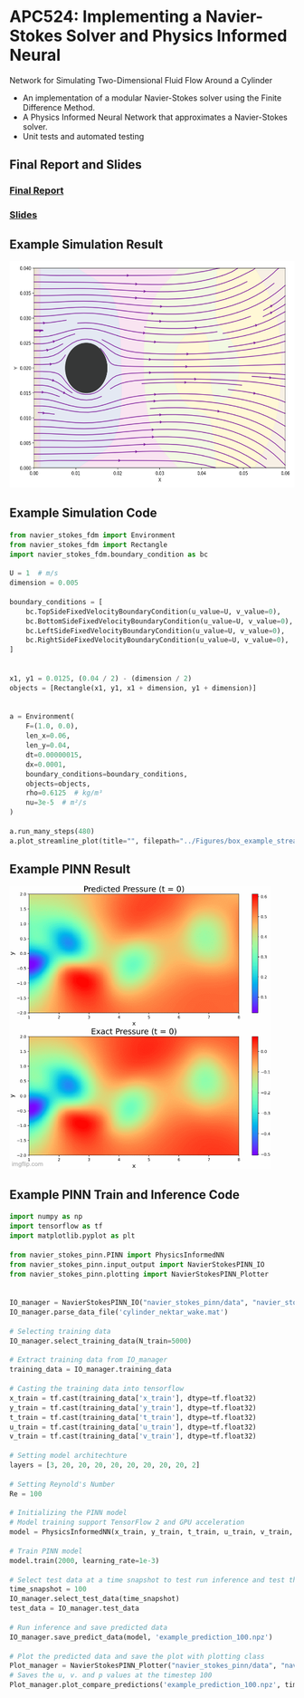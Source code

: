 # APC524: Implementing a Navier-Stokes Solver and Physics Informed Neural
Network for Simulating Two-Dimensional Fluid Flow Around a Cylinder

* An implementation of a modular Navier-Stokes solver using the Finite Difference Method.
* A Physics Informed Neural Network that approximates a Navier-Stokes solver.
*  Unit tests and automated testing 

## Final Report and Slides
### [Final Report](project_reports/final_report/APC524_Project.pdf)
### [Slides](project_reports/final_report/APC524_Project_Presentation.pdf)

## Example Simulation Result
<img src="Figures/cylinder_example_timesteps/streamline05.png" width="600" height="400">

## Example Simulation Code
```python
from navier_stokes_fdm import Environment
from navier_stokes_fdm import Rectangle
import navier_stokes_fdm.boundary_condition as bc

U = 1  # m/s
dimension = 0.005

boundary_conditions = [
    bc.TopSideFixedVelocityBoundaryCondition(u_value=U, v_value=0),
    bc.BottomSideFixedVelocityBoundaryCondition(u_value=U, v_value=0),
    bc.LeftSideFixedVelocityBoundaryCondition(u_value=U, v_value=0),
    bc.RightSideFixedVelocityBoundaryCondition(u_value=U, v_value=0),
]


x1, y1 = 0.0125, (0.04 / 2) - (dimension / 2)
objects = [Rectangle(x1, y1, x1 + dimension, y1 + dimension)]


a = Environment(
    F=(1.0, 0.0),
    len_x=0.06,
    len_y=0.04,
    dt=0.00000015,
    dx=0.0001,
    boundary_conditions=boundary_conditions,
    objects=objects,
    rho=0.6125  # kg/m³
    nu=3e-5  # m²/s
)

a.run_many_steps(480)
a.plot_streamline_plot(title="", filepath="../Figures/box_example_streamline.png")

```

## Example PINN Result
<img src="Figures/PINN_NS.gif" width="461" height="500">

## Example PINN Train and Inference Code
```python
import numpy as np
import tensorflow as tf
import matplotlib.pyplot as plt

from navier_stokes_pinn.PINN import PhysicsInformedNN
from navier_stokes_pinn.input_output import NavierStokesPINN_IO
from navier_stokes_pinn.plotting import NavierStokesPINN_Plotter


IO_manager = NavierStokesPINN_IO("navier_stokes_pinn/data", "navier_stokes_pinn/output")
IO_manager.parse_data_file('cylinder_nektar_wake.mat')

# Selecting training data
IO_manager.select_training_data(N_train=5000)

# Extract training data from IO_manager
training_data = IO_manager.training_data

# Casting the training data into tensorflow
x_train = tf.cast(training_data['x_train'], dtype=tf.float32)
y_train = tf.cast(training_data['y_train'], dtype=tf.float32)
t_train = tf.cast(training_data['t_train'], dtype=tf.float32)
u_train = tf.cast(training_data['u_train'], dtype=tf.float32)
v_train = tf.cast(training_data['v_train'], dtype=tf.float32)

# Setting model architechture
layers = [3, 20, 20, 20, 20, 20, 20, 20, 20, 2]

# Setting Reynold's Number
Re = 100

# Initializing the PINN model
# Model training support TensorFlow 2 and GPU acceleration
model = PhysicsInformedNN(x_train, y_train, t_train, u_train, v_train, Re, layers)

# Train PINN model
model.train(2000, learning_rate=1e-3)

# Select test data at a time snapshot to test run inference and test the trained model
time_snapshot = 100
IO_manager.select_test_data(time_snapshot)
test_data = IO_manager.test_data

# Run inference and save predicted data
IO_manager.save_predict_data(model, 'example_prediction_100.npz')

# Plot the predicted data and save the plot with plotting class
Plot_manager = NavierStokesPINN_Plotter("navier_stokes_pinn/data", "navier_stokes_pinn/plots", IO_manager)
# Saves the u, v. and p values at the timestep 100
Plot_manager.plot_compare_predictions('example_prediction_100.npz', time_snapshot)
```